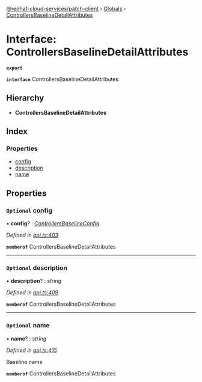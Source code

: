 [@redhat-cloud-services/patch-client](../README.md) › [Globals](../globals.md) › [ControllersBaselineDetailAttributes](controllersbaselinedetailattributes.md)

# Interface: ControllersBaselineDetailAttributes

**`export`** 

**`interface`** ControllersBaselineDetailAttributes

## Hierarchy

* **ControllersBaselineDetailAttributes**

## Index

### Properties

* [config](controllersbaselinedetailattributes.md#optional-config)
* [description](controllersbaselinedetailattributes.md#optional-description)
* [name](controllersbaselinedetailattributes.md#optional-name)

## Properties

### `Optional` config

• **config**? : *[ControllersBaselineConfig](controllersbaselineconfig.md)*

*Defined in [api.ts:403](https://github.com/RedHatInsights/javascript-clients/blob/daadefd7/packages/patch/api.ts#L403)*

**`memberof`** ControllersBaselineDetailAttributes

___

### `Optional` description

• **description**? : *string*

*Defined in [api.ts:409](https://github.com/RedHatInsights/javascript-clients/blob/daadefd7/packages/patch/api.ts#L409)*

**`memberof`** ControllersBaselineDetailAttributes

___

### `Optional` name

• **name**? : *string*

*Defined in [api.ts:415](https://github.com/RedHatInsights/javascript-clients/blob/daadefd7/packages/patch/api.ts#L415)*

Baseline name

**`memberof`** ControllersBaselineDetailAttributes
